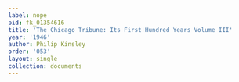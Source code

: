 ```yaml
---
label: nope
pid: fk_01354616
title: 'The Chicago Tribune: Its First Hundred Years Volume III'
year: '1946'
author: Philip Kinsley
order: '053'
layout: single
collection: documents
---
```

